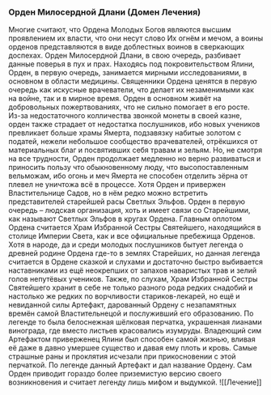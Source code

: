 ### Орден Милосердной Длани (Домен Лечения) 
Многие считают, что Ордена Молодых Богов являются высшим проявлением их власти, что они несут слово Их огнём и мечом, а воины орденов представляются в виде доблестных воинов в сверкающих доспехах. Орден Милосердной Длани, в свою очередь, разбивает данные поверья в пух и прах. Находясь под покровительством Ялини, Орден, в первую очередь, занимается мирными исследованиями, в основном в области медицины. Священники Ордена ценятся в первую очередь как искусные врачеватели, что делает их незаменимыми как на войне, так и в мирное время. Орден в основном живёт на добровольных пожертвованиях, что не сильно помогает в его росте. Из-за недостаточного колличества звонкой монеты в своей казне, орден также страдает от недостатка послушников, ибо новых учеников превликает больше храмы Ямерта, подзавязку набитые золотом с податей, нежели небольшое сообщество врачевателей, отрёкшихся от материальных благ и посвятивших себя травам и зельям.
Но, не смотря на все трудности, Орден продолжает медленно но верно развиваться и приносить пользу что обыкновенному люду, что высопоставленным вельможам, ибо огонь и меч Ямерта не способен отделить зёрна от плевел не уничтожа всё в процессе.
Хотя Орден и привержен Властительнице Садов, но в нём редко можно встретить представителей старейшей расы Светлых Эльфов. Орден в первую очередь – людская организация, хоть и имеет связи со Старейшими, как называют Светлых Эльфов в кругах Ордена.
Главным оплотом Ордена считается Храм Избранной Сестры Святейшего, находящийся в столице Империи Света, как и все официальные пребежища Орденов. Хотя в народе, да и среди молодых послушников бытует легенда о древней родине Ордена где-то в землях Старейших, но данная легенда считается в Ордене сказкой и слухами и достаточно быстро выбивается наставниками из ещё неокрепших от запахов наваристых трав и зелий голов непутёвых учеников.
Также, по слухам, Храм Избранной Сестры Святейшего хранит в себе не только разного рода редких снадобий и настолько же редких по ворчливости стариков-лекарей, но ещё и невиданной силы Артефакт, дарованный Ордену с незапамятных времён самой Властительнецой и послуживший его образованию. По легенде то была белоснежная шёлковая перчатка, украшенная лианами винограда, где вместо листьев красовались изумруды. Владеющий сим Артефактом приверженец Ялини был способен самой жизнью, вливая её даже в давно умершее существо и давая ему плоть и кровь. Самые страшные раны и проклятия исчезали при прикосновении с этой перчаткой. По легенде данный Артефакт и дал название Ордену. Сам Орден приводит гораздо более приземистую версию своего возникновения и считает легенду лишь мифом и выдумкой.
![[Лечение]]